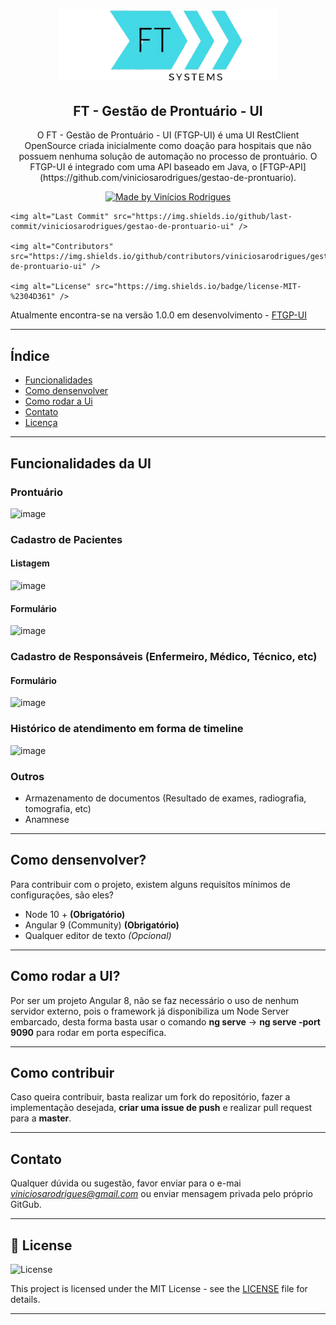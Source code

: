 <h1 align="center">
  <a href="https://gestao-prontuario-ui.herokuapp.com">
    <img alt="FTGP Logo" src="./readme/logo.png" width="350px" />
  </a>
</h1>
<h2 align="center">
  FT - Gestão de Prontuário - UI
</h2>
<p align="center">O FT - Gestão de Prontuário - UI (FTGP-UI) é uma UI RestClient OpenSource criada inicialmente como doação para hospitais que não possuem nenhuma solução de automação no processo de prontuário. O FTGP-UI é integrado com uma API baseado em Java, o [FTGP-API](https://github.com/viniciosarodrigues/gestao-de-prontuario).</p>

<p align="center">
    <a href="https://github.com/viniciosarodrigues/">
        <img alt="Made by Vinícios Rodrigues" src="https://img.shields.io/badge/made%20by-Vin%C3%ADcios%20Rodriuges-brightgreen" />
    </a>

    <img alt="Last Commit" src="https://img.shields.io/github/last-commit/viniciosarodrigues/gestao-de-prontuario-ui" />

    <img alt="Contributors" src="https://img.shields.io/github/contributors/viniciosarodrigues/gestao-de-prontuario-ui" />

    <img alt="License" src="https://img.shields.io/badge/license-MIT-%2304D361" />
</p>

Atualmente encontra-se na versão 1.0.0 em desenvolvimento - [FTGP-UI](https://gestao-prontuario-ui.herokuapp.com/)

---

## Índice

<ul>
  <li><a href="#-funcionalidades-da-ui">Funcionalidades</a></li>
  <li><a href="#-como-densenvolver">Como densenvolver</a></li>
  <li><a href="#-como-rodar-a-ui">Como rodar a Ui</a></li>
  <li><a href="#-contato">Contato</a></li>
  <li><a href="#-license">Licença</a></li>
</ul>

---

## Funcionalidades da UI
### Prontuário
![image](https://user-images.githubusercontent.com/7918549/77863016-9e996280-71f5-11ea-8db0-62cc02d4d420.png)
### Cadastro de Pacientes
#### Listagem
![image](https://user-images.githubusercontent.com/7918549/77863001-8b869280-71f5-11ea-9179-378e1624f8fa.png)
#### Formulário
![image](https://user-images.githubusercontent.com/7918549/77863168-a3124b00-71f6-11ea-8db2-d2f77ed54c2a.png)
### Cadastro de Responsáveis (Enfermeiro, Médico, Técnico, etc)
#### Formulário
![image](https://user-images.githubusercontent.com/7918549/77863033-c25ca880-71f5-11ea-8aa5-41306706b0a8.png)
### Histórico de atendimento em forma de timeline
![image](https://user-images.githubusercontent.com/7918549/77863211-09976900-71f7-11ea-9c8f-8b159b781999.png)
### Outros
- Armazenamento de documentos (Resultado de exames, radiografia, tomografia, etc)
- Anamnese

---

## Como densenvolver?
Para contribuir com o projeto, existem alguns requisítos mínimos de configurações, são eles?
- Node 10 + **(Obrigatório)**
- Angular 9 (Community) **(Obrigatório)**
- Qualquer editor de texto *(Opcional)*

---

## Como rodar a UI?
Por ser um projeto Angular 8, não se faz necessário o uso de nenhum servidor externo, pois o framework já disponibiliza um Node Server embarcado, desta forma basta usar o comando **ng serve** -> **ng serve -port 9090** para rodar em porta específica.

---


## Como contribuir
Caso queira contribuir, basta realizar um fork do repositório, fazer a implementação desejada, **criar uma issue de push** e realizar pull request para a **master**.

---

## Contato
Qualquer dúvida ou sugestão, favor enviar para o e-mai *viniciosarodrigues@gmail.com* ou enviar mensagem privada pelo próprio GitGub.

---

## 📝 License

<img alt="License" src="https://img.shields.io/badge/license-MIT-%2304D361">

This project is licensed under the MIT License - see the [LICENSE](LICENSE) file for details.

---